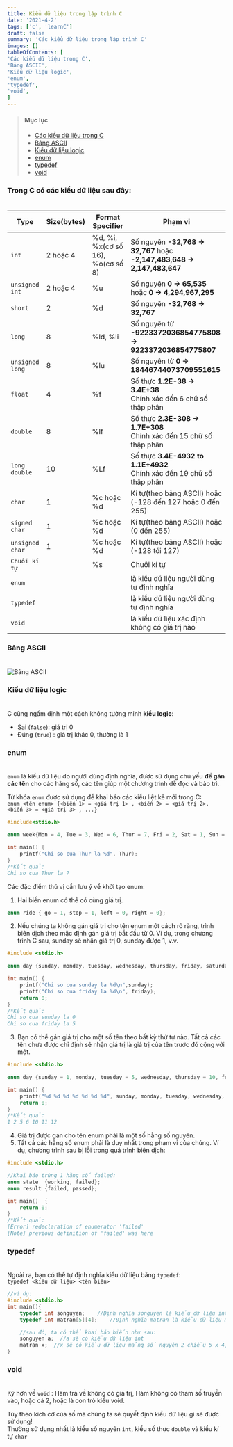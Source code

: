 ```yaml
---
title: Kiểu dữ liệu trong lập trình C
date: '2021-4-2'
tags: ['c', 'learnC']
draft: false
summary: 'Các kiểu dữ liệu trong lập trình C'
images: []
tableOfContents: [
'Các kiểu dữ liệu trong C',
'Bảng ASCII',
'Kiểu dữ liệu logic',
'enum',
'typedef',
'void',
]
---
```


> #### Mục lục
>
> - [Các kiểu dữ liệu trong C](#1)<br/>
> - [Bảng ASCII](#2)<br/>
> - [Kiểu dữ liệu logic](#3)<br/>
> - [enum](#4)<br/>
> - [typedef](#5)<br/>
> - [void](#6)<br/>

### Trong C có các kiểu dữ liệu sau đây:<br id="1"></br>

| Type            | Size(bytes) | Format Specifier                  | Phạm vi                                                                  |
| --------------- | ----------- | --------------------------------- | ------------------------------------------------------------------------ |
| `int`           | 2 hoặc 4    | %d, %i, %x(cơ số 16), %o(cơ số 8) | Số nguyên **-32,768 -> 32,767** hoặc **-2,147,483,648 -> 2,147,483,647** |
| `unsigned int`  | 2 hoặc 4    | %u                                | Số nguyên **0 -> 65,535** hoặc **0 -> 4,294,967,295**                    |
| `short`         | 2           | %d                                | Số nguyên **-32,768 -> 32,767**                                          |
| `long`          | 8           | %ld, %li                          | Số nguyên từ **-9223372036854775808 -> 9223372036854775807**             |
| `unsigned long` | 8           | %lu                               | Số nguyên từ **0 -> 18446744073709551615**                               |
| `float`         | 4           | %f                                | Số thực **1.2E-38 -> 3.4E+38**<br/>Chính xác đến 6 chữ số thập phân      |
| `double`        | 8           | %lf                               | Số thực **2.3E-308 -> 1.7E+308**<br/>Chính xác đến 15 chữ số thập phân   |
| `long double`   | 10          | %Lf                               | Số thực **3.4E-4932 to 1.1E+4932**<br/>Chính xác đến 19 chữ số thập phân |
| `char`          | 1           | %c hoặc %d                        | Kí tự(theo bảng ASCII) hoặc (-128 đến 127 hoặc 0 đến 255)                |
| `signed char`   | 1           | %c hoặc %d                        | Kí tự(theo bảng ASCII) hoặc (0 đến 255)                                  |
| `unsigned char` | 1           | %c hoặc %d                        | Kí tự(theo bảng ASCII) hoặc (-128 tới 127)                               |
| `Chuỗi kí tự`   |             | %s                                | Chuỗi kí tự                                                              |
| `enum`          |             |                                   | là kiểu dữ liệu người dùng tự định nghĩa                                 |
| `typedef`       |             |                                   | là kiểu dữ liệu người dùng tự định nghĩa                                 |
| `void`          |             |                                   | là kiểu dữ liệu xác định không có giá trị nào                            |

### Bảng ASCII<br id="2"></br>

![Bảng ASCII](https://chiasekinang.com/wp-content/uploads/2020/12/bang-ma-ascii_table.png)

### Kiểu dữ liệu logic<br id="3"></br>

C cũng ngầm định một cách không tường minh **kiểu logic**:

- Sai (`false`): giá trị 0
- Đúng (`true`) : giá trị khác 0, thường là 1

### enum<br id="4"></br>

`enum` là kiểu dữ liệu do người dùng định nghĩa, được sử dụng chủ yếu **để gán các tên** cho các hằng số, các tên giúp một chương trình dễ đọc và bảo trì.

Từ khóa `enum` được sử dụng để khai báo các kiểu liệt kê mới trong C:<br/>
`enum <tên enum> {<biến 1> = <giá trị 1> , <biến 2> = <giá trị 2>, <biến 3> = <giá trị 3> , ...}`

```c
#include<stdio.h>

enum week{Mon = 4, Tue = 3, Wed = 6, Thur = 7, Fri = 2, Sat = 1, Sun = 0};

int main() {
    printf("Chi so cua Thur la %d", Thur);
}
/*Kết quả:
Chi so cua Thur la 7
```

Các đặc điểm thú vị cần lưu ý về khởi tạo enum:

1. Hai biến enum có thể có cùng giá trị.

```c
enum ride { go = 1, stop = 1, left = 0, right = 0};
```

2. Nếu chúng ta không gán giá trị cho tên enum một cách rõ ràng, trình biên dịch theo mặc định gán giá trị bắt đầu từ 0. Ví dụ, trong chương trình C sau, sunday sẽ nhận giá trị 0, sunday được 1, v.v.

```c
#include <stdio.h>

enum day {sunday, monday, tuesday, wednesday, thursday, friday, saturday};

int main() {
    printf("Chi so cua sunday la %d\n",sunday);
    printf("Chi so cua friday la %d\n", friday);
    return 0;
}
/*Kết quả:
Chi so cua sunday la 0
Chi so cua friday la 5
```

3. Bạn có thể gán giá trị cho một số tên theo bất kỳ thứ tự nào. Tất cả các tên chưa được chỉ định sẽ nhận giá trị là giá trị của tên trước đó cộng với một.

```c
#include <stdio.h>

enum day {sunday = 1, monday, tuesday = 5, wednesday, thursday = 10, friday, saturday};

int main() {
    printf("%d %d %d %d %d %d %d", sunday, monday, tuesday, wednesday, thursday, friday, saturday);
    return 0;
}
/*Kết quả:
1 2 5 6 10 11 12
```

4. Giá trị được gán cho tên enum phải là một số hằng số nguyên.
5. Tất cả các hằng số enum phải là duy nhất trong phạm vi của chúng. Ví dụ, chương trình sau bị lỗi trong quá trình biên dịch:

```c
#include <stdio.h>

//Khai báo trùng 1 hằng số failed:
enum state  {working, failed};
enum result {failed, passed};

int main()  {
    return 0;
}
/*Kết quả:
[Error] redeclaration of enumerator 'failed'
[Note] previous definition of 'failed' was here
```

### typedef<br id="5"></br>

Ngoài ra, bạn có thể tự định nghĩa kiểu dữ liệu bằng `typedef`:<br/>
`typedef <kiểu dữ liệu> <tên biến>`

```c
//ví dụ:
#include <stdio.h>
int main(){
    typedef int songuyen;    //Định nghĩa songuyen là kiểu dữ liệu int
    typedef int matran[5][4];    //Định nghĩa matran là kiểu dữ liệu mảng số nguyên 2 chiều 5 x 4

    //sau đó, ta có thể khai báo biến như sau:
    songuyen a;  //a sẽ có kiểu dữ liệu int
    matran x;  //x sẽ có kiểu dữ liệu mảng số nguyên 2 chiều 5 x 4, tương tự như khai báo int x[5][4]
}
```

### void<br id="6"></br>

Kỹ hơn về `void` : Hàm trả về không có giá trị, Hàm không có tham số truyền vào, hoặc cả 2, hoặc là con trỏ kiểu void.

Tùy theo kích cỡ của số mà chúng ta sẽ quyết định kiểu dữ liệu gì sẽ được sử dụng!<br/>
Thường sử dụng nhất là kiểu số nguyên `int`, kiểu số thực `double` và kiểu kí tự `char`
